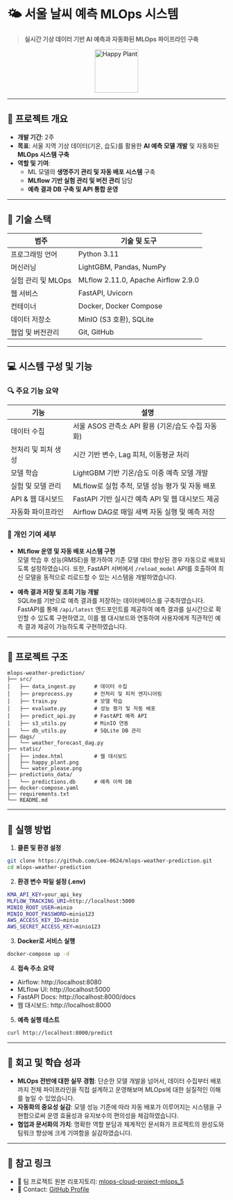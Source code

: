# 🌤️ 서울 날씨 예측 MLOps 시스템 

> **실시간 기상 데이터 기반 AI 예측과 자동화된 MLOps 파이프라인 구축**

<p align="center">
  <img src="static/happy_plant.png" width="100" alt="Happy Plant" />
</p>

---

## 📌 프로젝트 개요

- **개발 기간**: 2주 
- **목표**: 서울 지역 기상 데이터(기온, 습도)를 활용한 **AI 예측 모델 개발** 및 자동화된 **MLOps 시스템 구축**
- **역할 및 기여**:
  - ML 모델의 **생명주기 관리 및 자동 배포 시스템** 구축
  - **MLflow 기반 실험 관리 및 버전 관리** 담당
  - **예측 결과 DB 구축 및 API 통합 운영**

---

## 🔧 기술 스택

| 범주             | 기술 및 도구 |
|------------------|--------------|
| 프로그래밍 언어  | Python 3.11 |
| 머신러닝         | LightGBM, Pandas, NumPy |
| 실험 관리 및 MLOps | MLflow 2.11.0, Apache Airflow 2.9.0 |
| 웹 서비스       | FastAPI, Uvicorn |
| 컨테이너        | Docker, Docker Compose |
| 데이터 저장소    | MinIO (S3 호환), SQLite |
| 협업 및 버전관리 | Git, GitHub |

---

## 💻 시스템 구성 및 기능

### 🔍 주요 기능 요약

| 기능               | 설명 |
|--------------------|------|
| 데이터 수집        | 서울 ASOS 관측소 API 활용 (기온/습도 수집 자동화) |
| 전처리 및 피처 생성 | 시간 기반 변수, Lag 피처, 이동평균 처리 |
| 모델 학습         | LightGBM 기반 기온/습도 이중 예측 모델 개발 |
| 실험 및 모델 관리 | MLflow로 실험 추적, 모델 성능 평가 및 자동 배포 |
| API & 웹 대시보드 | FastAPI 기반 실시간 예측 API 및 웹 대시보드 제공 |
| 자동화 파이프라인 | Airflow DAG로 매일 새벽 자동 실행 및 예측 저장 |

### 🧩 개인 기여 세부

- **MLflow 운영 및 자동 배포 시스템 구현**  
  모델 학습 후 성능(RMSE)을 평가하여 기존 모델 대비 향상된 경우 자동으로 배포되도록 설정하였습니다. 또한, FastAPI 서버에서 `/reload_model` API를 호출하여 최신 모델을 동적으로 리로드할 수 있는 시스템을 개발하였습니다.

- **예측 결과 저장 및 조회 기능 개발**  
  SQLite를 기반으로 예측 결과를 저장하는 데이터베이스를 구축하였습니다. FastAPI를 통해 `/api/latest` 엔드포인트를 제공하여 예측 결과를 실시간으로 확인할 수 있도록 구현하였고, 이를 웹 대시보드와 연동하여 사용자에게 직관적인 예측 결과 제공이 가능하도록 구현하였습니다.

---

## 📁 프로젝트 구조

```
mlops-weather-prediction/
├── src/
│   ├── data_ingest.py      # 데이터 수집
│   ├── preprocess.py       # 전처리 및 피처 엔지니어링
│   ├── train.py            # 모델 학습
│   ├── evaluate.py         # 성능 평가 및 자동 배포
│   ├── predict_api.py      # FastAPI 예측 API
│   ├── s3_utils.py         # MinIO 연동
│   └── db_utils.py         # SQLite DB 관리
├── dags/
│   └── weather_forecast_dag.py
├── static/
│   ├── index.html          # 웹 대시보드
│   ├── happy_plant.png
│   └── water_please.png
├── predictions_data/
│   └── predictions.db      # 예측 이력 DB
├── docker-compose.yaml
├── requirements.txt
└── README.md
```

---

## 🚀 실행 방법

1. **클론 및 환경 설정**
```bash
git clone https://github.com/Lee-0624/mlops-weather-prediction.git
cd mlops-weather-prediction
```

2. **환경 변수 파일 설정 (.env)**
```bash
KMA_API_KEY=your_api_key
MLFLOW_TRACKING_URI=http://localhost:5000
MINIO_ROOT_USER=minio
MINIO_ROOT_PASSWORD=minio123
AWS_ACCESS_KEY_ID=minio
AWS_SECRET_ACCESS_KEY=minio123
```

3. **Docker로 서비스 실행**
```bash
docker-compose up -d
```

4. **접속 주소 요약**
- Airflow: http://localhost:8080
- MLflow UI: http://localhost:5000
- FastAPI Docs: http://localhost:8000/docs
- 웹 대시보드: http://localhost:8000

5. **예측 실행 테스트**
```bash
curl http://localhost:8000/predict
```

---

## 🧠 회고 및 학습 성과

- **MLOps 전반에 대한 실무 경험**: 단순한 모델 개발을 넘어서, 데이터 수집부터 배포까지 전체 파이프라인을 직접 설계하고 운영해보며 MLOps에 대한 실질적인 이해를 높일 수 있었습니다.
- **자동화의 중요성 실감**: 모델 성능 기준에 따라 자동 배포가 이루어지는 시스템을 구현함으로써 운영 효율성과 유지보수의 편의성을 체감하였습니다.
- **협업과 문서화의 가치**: 명확한 역할 분담과 체계적인 문서화가 프로젝트의 완성도와 팀워크 향상에 크게 기여함을 실감하였습니다.

---

## 📎 참고 링크

- 📂 팀 프로젝트 원본 리포지토리: [mlops-cloud-project-mlops_5](https://github.com/AIBootcamp13/mlops-cloud-project-mlops_5)
- 📧 Contact: [GitHub Profile](https://github.com/Lee-0624)
